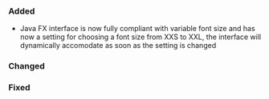 ### Added
- Java FX interface is now fully compliant with variable font size and has now a setting for choosing a font size from XXS to XXL, the interface will dynamically accomodate as soon as the setting is changed

### Changed

### Fixed
